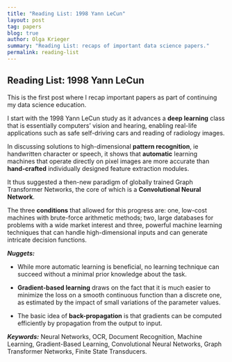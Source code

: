 ```yaml
---
title: "Reading List: 1998 Yann LeCun"
layout: post
tag: papers
blog: true
author: Olga Krieger
summary: "Reading List: recaps of important data science papers."
permalink: reading-list
---
```


<h2> Reading List: 1998 Yann LeCun </h2>

This is the first post where I recap important papers as part of continuing my data science education.

I start with the 1998 Yann LeCun study as it advances a **deep learning** class that is essentially computers’ vision and hearing, enabling real-life applications such as safe self-driving cars and reading of radiology images.

In discussing solutions to high-dimensional **pattern recognition**, ie handwritten character or speech, it shows that **automatic** learning machines that operate directly on pixel images are more accurate than **hand-crafted** individually designed feature extraction modules.

It thus suggested a then-new paradigm of globally trained Graph Transformer Networks, the core of which is a **Convolutional Neural Network**. 

The three **conditions** that allowed for this progress are: one, low-cost machines with brute-force arithmetic methods; two, large databases for problems with a wide market interest and three, powerful machine learning techniques that can handle high-dimensional inputs and can generate intricate decision functions.

**_Nuggets:_**

*  While more automatic learning is beneficial, no learning technique can succeed without a minimal prior knowledge about the task. 

*  **Gradient-based learning** draws on the fact that it is much easier to minimize the loss on a smooth continuous function than a discrete one, as estimated by the impact of small variations of the parameter values.

*  The basic idea of **back-propagation** is that gradients can be computed efficiently by propagation from the output to input.


**_Keywords:_** Neural Networks, OCR, Document Recognition, Machine Learning, Gradient-Based Learning, Convolutional Neural Networks, Graph Transformer Networks, Finite State Transducers.
</p>

